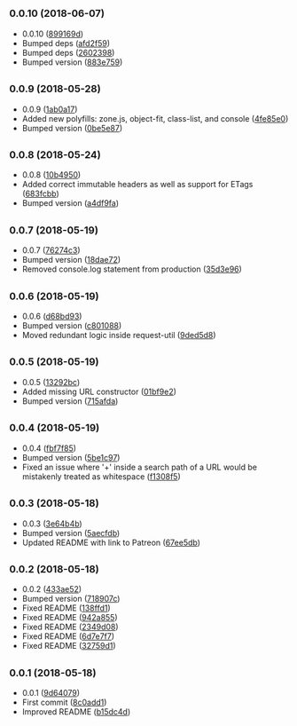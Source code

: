 ## <small>0.0.10 (2018-06-07)</small>

* 0.0.10 ([899169d](https://github.com/wessberg/polyfiller/commit/899169d))
* Bumped deps ([afd2f59](https://github.com/wessberg/polyfiller/commit/afd2f59))
* Bumped deps ([2602398](https://github.com/wessberg/polyfiller/commit/2602398))
* Bumped version ([883e759](https://github.com/wessberg/polyfiller/commit/883e759))



## <small>0.0.9 (2018-05-28)</small>

* 0.0.9 ([1ab0a17](https://github.com/wessberg/polyfiller/commit/1ab0a17))
* Added new polyfills: zone.js, object-fit, class-list, and console ([4fe85e0](https://github.com/wessberg/polyfiller/commit/4fe85e0))
* Bumped version ([0be5e87](https://github.com/wessberg/polyfiller/commit/0be5e87))



## <small>0.0.8 (2018-05-24)</small>

* 0.0.8 ([10b4950](https://github.com/wessberg/polyfiller/commit/10b4950))
* Added correct immutable headers as well as support for ETags ([683fcbb](https://github.com/wessberg/polyfiller/commit/683fcbb))
* Bumped version ([a4df9fa](https://github.com/wessberg/polyfiller/commit/a4df9fa))



## <small>0.0.7 (2018-05-19)</small>

* 0.0.7 ([76274c3](https://github.com/wessberg/polyfiller/commit/76274c3))
* Bumped version ([18dae72](https://github.com/wessberg/polyfiller/commit/18dae72))
* Removed console.log statement from production ([35d3e96](https://github.com/wessberg/polyfiller/commit/35d3e96))



## <small>0.0.6 (2018-05-19)</small>

* 0.0.6 ([d68bd93](https://github.com/wessberg/polyfiller/commit/d68bd93))
* Bumped version ([c801088](https://github.com/wessberg/polyfiller/commit/c801088))
* Moved redundant logic inside request-util ([9ded5d8](https://github.com/wessberg/polyfiller/commit/9ded5d8))



## <small>0.0.5 (2018-05-19)</small>

* 0.0.5 ([13292bc](https://github.com/wessberg/polyfiller/commit/13292bc))
* Added missing URL constructor ([01bf9e2](https://github.com/wessberg/polyfiller/commit/01bf9e2))
* Bumped version ([715afda](https://github.com/wessberg/polyfiller/commit/715afda))



## <small>0.0.4 (2018-05-19)</small>

* 0.0.4 ([fbf7f85](https://github.com/wessberg/polyfiller/commit/fbf7f85))
* Bumped version ([5be1c97](https://github.com/wessberg/polyfiller/commit/5be1c97))
* Fixed an issue where '+' inside a search path of a URL would be mistakenly treated as whitespace ([f1308f5](https://github.com/wessberg/polyfiller/commit/f1308f5))



## <small>0.0.3 (2018-05-18)</small>

* 0.0.3 ([3e64b4b](https://github.com/wessberg/polyfiller/commit/3e64b4b))
* Bumped version ([5aecfdb](https://github.com/wessberg/polyfiller/commit/5aecfdb))
* Updated README with link to Patreon ([67ee5db](https://github.com/wessberg/polyfiller/commit/67ee5db))



## <small>0.0.2 (2018-05-18)</small>

* 0.0.2 ([433ae52](https://github.com/wessberg/polyfiller/commit/433ae52))
* Bumped version ([718907c](https://github.com/wessberg/polyfiller/commit/718907c))
* Fixed README ([138ffd1](https://github.com/wessberg/polyfiller/commit/138ffd1))
* Fixed README ([942a855](https://github.com/wessberg/polyfiller/commit/942a855))
* Fixed README ([2349d08](https://github.com/wessberg/polyfiller/commit/2349d08))
* Fixed README ([6d7e7f7](https://github.com/wessberg/polyfiller/commit/6d7e7f7))
* Fixed README ([32759d1](https://github.com/wessberg/polyfiller/commit/32759d1))



## <small>0.0.1 (2018-05-18)</small>

* 0.0.1 ([9d64079](https://github.com/wessberg/polyfiller/commit/9d64079))
* First commit ([8c0add1](https://github.com/wessberg/polyfiller/commit/8c0add1))
* Improved README ([b15dc4d](https://github.com/wessberg/polyfiller/commit/b15dc4d))



